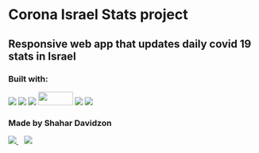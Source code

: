 # Corona Israel Stats project

## Responsive web app that updates daily covid 19 stats in Israel

### Built with:
 <div>
   <img src="https://img.shields.io/badge/JavaScript-F7DF1E?style=for-the-badge&logo=javascript&logoColor=black"> 
  
   <img src="https://img.shields.io/badge/HTML-239120?style=for-the-badge&logo=html5&logoColor=white"> 
  
   <img src="https://img.shields.io/badge/CSS3-1572B6?style=for-the-badge&logo=css3&logoColor=white">

   <img height="27pxrem" width="70px" src="https://canvasjs.com/wp-content/uploads/images/logo/canvasjs-logo.svg">
  
   <img src="https://img.shields.io/badge/Netlify-00C7B7?style=for-the-badge&logo=netlify&logoColor=white"> 
  
   <img src="https://img.shields.io/badge/Visual_Studio_Code-0078D4?style=for-the-badge&logo=visual%20studio%20code&logoColor=white"> 
</div>



### Made by Shahar Davidzon 
 <div>
 <a href= 'https://www.linkedin.com/in/shahar-davidzon' target="_blank">
      <img src= "https://img.shields.io/badge/LinkedIn-0077B5?style=for-the-badge&logo=linkedin&logoColor=white">
   </a>
   &nbsp;&nbsp;
   <a href='mailto:shahar6644@gmail.com' target="_blank">
      <img src= "https://img.shields.io/badge/Gmail-D14836?style=for-the-badge&logo=gmail&logoColor=white">
   </a>
   </div>